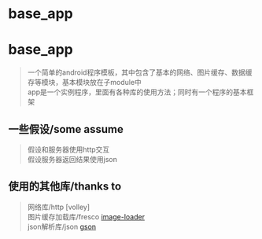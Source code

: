 # base_app

base_app
=============
>一个简单的android程序模板，其中包含了基本的网络、图片缓存、数据缓存等模块，基本模块放在子module中<br>
>app是一个实例程序，里面有各种库的使用方法；同时有一个程序的基本框架<br>


一些假设/some assume
----------
>假设和服务器使用http交互<br>
>假设服务器返回结果使用json<br>

    

使用的其他库/thanks to
------------
>网络库/http [volley] <br>
>图片缓存加载库/fresco [image-loader](https://github.com/facebook/fresco)<br>
>json解析库/json [gson](https://code.google.com/p/google-gson/)<br>

